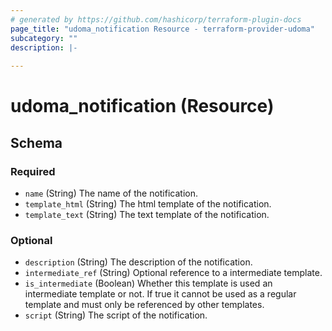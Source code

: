 ```yaml
---
# generated by https://github.com/hashicorp/terraform-plugin-docs
page_title: "udoma_notification Resource - terraform-provider-udoma"
subcategory: ""
description: |-
  
---
```


# udoma_notification (Resource)





<!-- schema generated by tfplugindocs -->
## Schema

### Required

- `name` (String) The name of the notification.
- `template_html` (String) The html template of the notification.
- `template_text` (String) The text template of the notification.

### Optional

- `description` (String) The description of the notification.
- `intermediate_ref` (String) Optional reference to a intermediate template.
- `is_intermediate` (Boolean) Whether this template is used an intermediate template or not. 
					If true it cannot be used as a regular template and must only be referenced 
					by other templates.
- `script` (String) The script of the notification.
